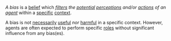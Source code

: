 *A bias* is a [belief](https://github.com/gcassel/Modular-Organization-Terminology/blob/master/terms/belief.md) which *[filters](https://github.com/gcassel/Modular-Organization-Terminology/blob/master/terms/filter.md) the [potential](https://github.com/gcassel/Modular-Organization-Terminology/blob/master/terms/potential.md) [perceptions](https://github.com/gcassel/Modular-Organization-Terminology/blob/master/terms/perceive.md) and/or [actions](https://github.com/gcassel/Modular-Organization-Terminology/blob/master/terms/action.md) of an [agent](https://github.com/gcassel/Modular-Organization-Terminology/blob/master/terms/agent.md)* within a [specific](https://github.com/gcassel/Modular-Organization-Terminology/blob/master/terms/specific.md) [context](https://github.com/gcassel/Modular-Organization-Terminology/blob/master/terms/context.md).
		
A bias is not [necessarily](https://github.com/gcassel/Modular-Organization-Terminology/blob/master/terms/requirement.md) [useful](https://github.com/gcassel/Modular-Organization-Terminology/blob/master/terms/use.md) *nor* [harmful](https://github.com/gcassel/Modular-Organization-Terminology/blob/master/terms/harm.md) in a specific context.   However, agents are often expected to perform specific [roles](https://github.com/gcassel/Modular-Organization-Terminology/blob/master/terms/role.md) without significant influence from any bias(es).
